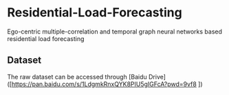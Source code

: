 # Residential-Load-Forecasting
Ego-centric multiple-correlation and temporal graph neural networks based residential load forecasting

## Dataset
The raw dataset can be accessed through [Baidu Drive] ([https://pan.baidu.com/s/1LdgmkRnxQYK8PIU5gIGFcA?pwd=9vf8 ])
